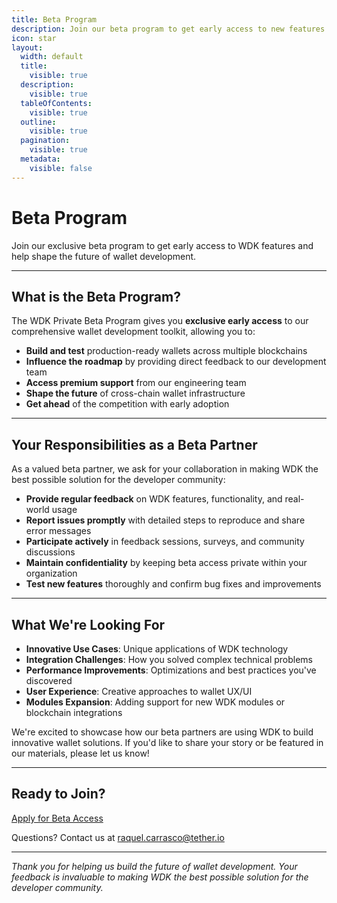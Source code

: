 ```yaml
---
title: Beta Program
description: Join our beta program to get early access to new features
icon: star
layout:
  width: default
  title:
    visible: true
  description:
    visible: true
  tableOfContents:
    visible: true
  outline:
    visible: true
  pagination:
    visible: true
  metadata:
    visible: false
---
```


# Beta Program

Join our exclusive beta program to get early access to WDK features and help shape the future of wallet development.

***

## What is the Beta Program?

The WDK Private Beta Program gives you **exclusive early access** to our comprehensive wallet development toolkit, allowing you to:

- **Build and test** production-ready wallets across multiple blockchains
- **Influence the roadmap** by providing direct feedback to our development team
- **Access premium support** from our engineering team
- **Shape the future** of cross-chain wallet infrastructure
- **Get ahead** of the competition with early adoption

***

## Your Responsibilities as a Beta Partner

As a valued beta partner, we ask for your collaboration in making WDK the best possible solution for the developer community:

- **Provide regular feedback** on WDK features, functionality, and real-world usage
- **Report issues promptly** with detailed steps to reproduce and share error messages
- **Participate actively** in feedback sessions, surveys, and community discussions
- **Maintain confidentiality** by keeping beta access private within your organization
- **Test new features** thoroughly and confirm bug fixes and improvements

***

## What We're Looking For

- **Innovative Use Cases**: Unique applications of WDK technology
- **Integration Challenges**: How you solved complex technical problems
- **Performance Improvements**: Optimizations and best practices you've discovered
- **User Experience**: Creative approaches to wallet UX/UI
- **Modules Expansion**: Adding support for new WDK modules or blockchain integrations

We're excited to showcase how our beta partners are using WDK to build innovative wallet solutions. If you'd like to share your story or be featured in our materials, please let us know!

***

## Ready to Join?

<a href="https://docs.google.com/forms/d/e/1FAIpQLSfh3UKsQ-PwJCQOQyJ3EVMKVyHTuqK1XndyiKe4uLslEEtWSw/viewform" class="button primary">Apply for Beta Access</a>

Questions? Contact us at [raquel.carrasco@tether.io](mailto:raquel.carrasco@tether.io)

***

*Thank you for helping us build the future of wallet development. Your feedback is invaluable to making WDK the best possible solution for the developer community.*